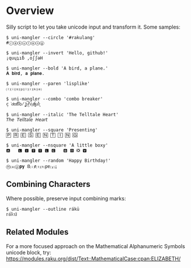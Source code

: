 # Overview

Silly script to let you take unicode input and transform it.
Some samples:

    $ uni-mangler --circle '#rakulang'
    #ⓡⓐⓚⓤⓛⓐⓝⓖ

    $ uni-mangler --invert 'Hello, github!'
    ¡quɥʇıƃ ,oʃʃǝH

    $ uni-mangler --bold 'A bird, a plane.'
    𝐀 𝐛𝐢𝐫𝐝, 𝐚 𝐩𝐥𝐚𝐧𝐞.
   
    $ uni-mangler --paren 'lisplike'
    ⒧⒤⒮⒫⒧⒤⒦⒠

    $ uni-mangler --combo 'combo breaker'
    c̩͘o̍ͧmͮ͠b̄͋o̸̫ ̣͚b͠ͅř̗ẻ͔aͪ͢k̥̀e̒͋r͎̦

    $ uni-mangler --italic 'The Telltale Heart'
    𝘛𝘩𝘦 𝘛𝘦𝘭𝘭𝘵𝘢𝘭𝘦 𝘏𝘦𝘢𝘳𝘵

    $ uni-mangler --square 'Presenting'
    🄿 🅁 🄴 🅂 🄴 🄽 🅃 🄸 🄽 🄶

    $ uni-mangler --nsquare 'A little boxy'
    🅰   🅻 🅸 🆃 🆃 🅻 🅴   🅱 🅾 ❎ 🆈

    $ uni-mangler --random 'Happy Birthday!'
    Ⓗ⒜ⓟ𝐩𝐲 𐐒⒤𝐫⒯⒣pɐ⒴¡

## Combining Characters

Where possible, preserve input combining marks:

    $ uni-mangler --outline rákü
    𝕣𝕒́𝕜𝕦̈

## Related Modules

For a more focused approach on the Mathematical Alphanumeric Symbols unicode block, try:
https://modules.raku.org/dist/Text::MathematicalCase:cpan:ELIZABETH/
